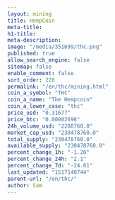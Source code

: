 ```yaml
---
layout: mining
title: HempCoin
meta-title: 
h1-title: 
meta-description: 
image: "/media/351699/thc.png"
published: true
allow_search_engine: false
sitemap: false
enable_comment: false
sort_order: 220
permalink: "/en/thc/mining.html"
coin_a_symbol: "THC"
coin_a_name: "The Hempcoin"
coin_a_lower_case: "thc"
price_usd: "0.31677"
price_btc: "0.00002696"
24h_volume_usd: "2288760.0"
market_cap_usd: "230478760.0"
total_supply: "230478760.0"
available_supply: "230478760.0"
percent_change_1h: "-1.26"
percent_change_24h: "2.1"
percent_change_7d: "-24.01"
last_updated: "1517140744"
parent-url: "/en/thc/"
author: Sam
---
```


